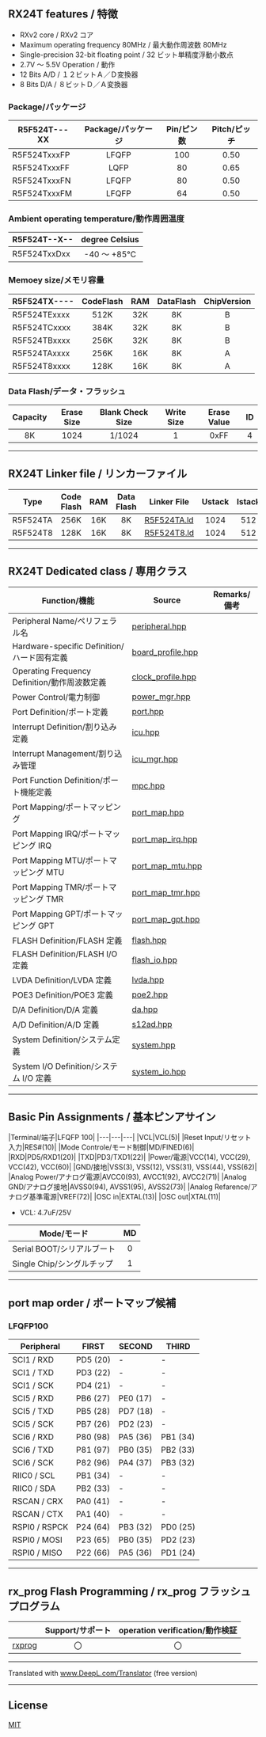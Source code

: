 
## RX24T features / 特徴

- RXv2 core / RXv2 コア
- Maximum operating frequency 80MHz / 最大動作周波数 80MHz
- Single-precision 32-bit floating point / 32 ビット単精度浮動小数点
- 2.7V ～ 5.5V Operation / 動作
- 12 Bits A/D / １２ビットＡ／Ｄ変換器
- 8 Bits D/A / ８ビットＤ／Ａ変換器

### Package/パッケージ

|R5F524T---XX|Package/パッケージ|Pin/ピン数|Pitch/ピッチ|
|---|:-:|:-:|:-:|
|R5F524TxxxFP|LFQFP|100|0.50|
|R5F524TxxxFF|LQFP|80|0.65|
|R5F524TxxxFN|LFQFP|80|0.50|
|R5F524TxxxFM|LFQFP|64|0.50|

### Ambient operating temperature/動作周囲温度

|R5F524T--X--|degree Celsius|
|---|:-:|
|R5F524TxxDxx|-40 ～ +85℃|

### Memoey size/メモリ容量

|R5F524TX----|CodeFlash|RAM|DataFlash|ChipVersion|
|---|:-:|:-:|:-:|:-:|
|R5F524TExxxx|512K|32K|8K|B|
|R5F524TCxxxx|384K|32K|8K|B|
|R5F524TBxxxx|256K|32K|8K|B|
|R5F524TAxxxx|256K|16K|8K|A|
|R5F524T8xxxx|128K|16K|8K|A|

### Data Flash/データ・フラッシュ

|Capacity|Erase Size|Blank Check Size|Write Size|Erase Value|ID|
|:-:|:-:|:-:|:-:|:-:|:-:|
|8K|1024|1/1024|1|0xFF|4|

---

## RX24T Linker file / リンカーファイル

|Type|Code Flash|RAM|Data Flash|Linker File|Ustack|Istack|
|---|:-:|:-:|:-:|---|:-:|:-:|
|R5F524TA|256K|16K|8K|[R5F524TA.ld](R5F524TA.ld?ts=4)|1024|512|
|R5F524T8|128K|16K|8K|[R5F524T8.ld](R5F524T8.ld?ts=4)|1024|512|

---

## RX24T Dedicated class / 専用クラス

|Function/機能|Source|Remarks/備考|
|---|---|:-:|
|Peripheral Name/ペリフェラル名|[peripheral.hpp](peripheral.hpp?ts=4)||
|Hardware-specific Definition/ハード固有定義|[board_profile.hpp](board_profile.hpp?ts=4)||
|Operating Frequency Definition/動作周波数定義|[clock_profile.hpp](clock_profile.hpp?ts=4)||
|Power Control/電力制御|[power_mgr.hpp](power_mgr.hpp?ts=4)||
|Port Definition/ポート定義|[port.hpp](port.hpp?ts=4)||
|Interrupt Definition/割り込み定義|[icu.hpp](icu.hpp?ts=4)||
|Interrupt Management/割り込み管理|[icu_mgr.hpp](icu_mgr.hpp?ts=4)||
|Port Function Definition/ポート機能定義|[mpc.hpp](mpc.hpp?ts=4)||
|Port Mapping/ポートマッピング|[port_map.hpp](port_map.hpp?ts=4)||
|Port Mapping IRQ/ポートマッピング IRQ|[port_map_irq.hpp](port_map_irq.hpp?ts=4)||
|Port Mapping MTU/ポートマッピング MTU|[port_map_mtu.hpp](port_map_mtu.hpp?ts=4)||
|Port Mapping TMR/ポートマッピング TMR|[port_map_tmr.hpp](port_map_tmr.hpp?ts=4)||
|Port Mapping GPT/ポートマッピング GPT|[port_map_gpt.hpp](port_map_gpt.hpp?ts=4)||
|FLASH Definition/FLASH 定義|[flash.hpp](flash.hpp?ts=4)||
|FLASH Definition/FLASH I/O 定義|[flash_io.hpp](flash_io.hpp?ts=4)||
|LVDA Definition/LVDA 定義|[lvda.hpp](lvda.hpp?ts=4)||
|POE3 Definition/POE3 定義|[poe2.hpp](poe3.hpp?ts=4)||
|D/A Definition/D/A 定義|[da.hpp](da.hpp?ts=4)||
|A/D Definition/A/D 定義|[s12ad.hpp](s12ad.hpp?ts=4)||
|System Definition/システム定義|[system.hpp](system.hpp?ts=4)||
|System I/O Definition/システム I/O 定義|[system_io.hpp](system_io.hpp?ts=4)||

---

## Basic Pin Assignments / 基本ピンアサイン

|Terminal/端子|LFQFP 100|
|---|---|---|
|VCL|VCL(5)|
|Reset Input/リセット入力|RES#(10)|
|Mode Controle/モード制御|MD/FINED(6)|
|RXD|PD5/RXD1(20)|
|TXD|PD3/TXD1(22)|
|Power/電源|VCC(14), VCC(29), VCC(42), VCC(60)|
|GND/接地|VSS(3), VSS(12), VSS(31), VSS(44), VSS(62)|
|Analog Power/アナログ電源|AVCC0(93), AVCC1(92), AVCC2(71)|
|Analog GND/アナログ接地|AVSS0(94), AVSS1(95), AVSS2(73)|
|Analog Refarence/アナログ基準電源|VREF(72)|
|OSC in|EXTAL(13)|
|OSC out|XTAL(11)|

- VCL: 4.7uF/25V

|Mode/モード|MD|
|---|:---:|
|Serial BOOT/シリアルブート|0|
|Single Chip/シングルチップ|1|

---

## port map order / ポートマップ候補

### LFQFP100

|Peripheral|FIRST|SECOND|THIRD|
|---|---|---|---|
|SCI1 / RXD|PD5 (20)|-|-|
|SCI1 / TXD|PD3 (22)|-|-|
|SCI1 / SCK|PD4 (21)|-|-|
|SCI5 / RXD|PB6 (27)|PE0 (17)|-|
|SCI5 / TXD|PB5 (28)|PD7 (18)|-|
|SCI5 / SCK|PB7 (26)|PD2 (23)|-|
|SCI6 / RXD|P80 (98)|PA5 (36)|PB1 (34)|
|SCI6 / TXD|P81 (97)|PB0 (35)|PB2 (33)|
|SCI6 / SCK|P82 (96)|PA4 (37)|PB3 (32)|
|RIIC0 / SCL|PB1 (34)|-|-|
|RIIC0 / SDA|PB2 (33)|-|-|
|RSCAN / CRX|PA0 (41)|-|-|
|RSCAN / CTX|PA1 (40)|-|-|
|RSPI0 / RSPCK|P24 (64)|PB3 (32)|PD0 (25)|
|RSPI0 / MOSI|P23 (65)|PB0 (35)|PD2 (23)|
|RSPI0 / MISO|P22 (66)|PA5 (36)|PD1 (24)|

---

## rx_prog Flash Programming / rx_prog フラッシュプログラム

||Support/サポート|operation verification/動作検証|
|-|:-:|:-:|
|[rxprog](../rxprog)|〇|〇|

---

Translated with www.DeepL.com/Translator (free version)

---

## License

[MIT](../LICENSE)
